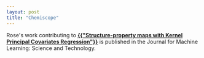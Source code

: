 ```yaml
---
layout: post
title: "Chemiscope"
---
```


Rose's work contributing to <b><a href="https://iopscience.iop.org/article/10.1088/2632-2153/aba9ef" target="_blank">{{"Structure-property maps with Kernel Principal Covariates Regression"}}</a></b> is published in the Journal for Machine Learning: Science and Technology. 
